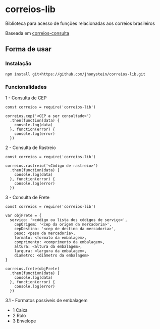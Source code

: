 # correios-lib
Biblioteca para acesso de funções relacionadas aos correios brasileiros

Baseada em [correios-consulta](https://github.com/cagartner/correios-consulta)

## Forma de usar

### Instalação
```
npm install git+https://github.com/jhonystein/correios-lib.git
```

### Funcionalidades

1 - Consulta de CEP
```
const correios = require('correios-lib')

correios.cep('<CEP a ser consultado>')
  .then(function(data) {
    console.log(data)
  }, function(error) {
    console.log(error)
  })
```

2 - Consulta de Rastreio
```
const correios = require('correios-lib')

correios.rastreio('<Código de rastreio>')
  .then(function(data) {
    console.log(data)
  }, function(error) {
    console.log(error)
  })
```

3 - Consulta de Frete
```
const correios = require('correios-lib')

var objFrete = {
  servico: '<código ou lista dos códigos de serviço>',
	cepOrigem: '<cep da origem da mercadoria>',
	cepDestino: '<cep de destino da mercadoria>',
	peso: <peso da mercadoria>,
	formato: <formato da embalagem>,
	comprimento: <comprimento da embalagem>,
	altura: <altura da embalagem>,
	largura: <largura da embalagem>,
	diametro: <diâmetro da embalagem>
}

correios.frete(objFrete)
  .then(function(data) {
    console.log(data)
  }, function(error) {
    console.log(error)
  })
```

3.1 - Formatos possíveis de embalagem
- 1 Caixa
- 2 Rolo
- 3 Envelope
